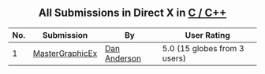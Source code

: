 ﻿<div align="center">

## All Submissions in Direct X in [C / C\+\+](../ByWorld/c-c.md)

</div>

No.  | Submission | By   | User Rating
---- | ---------- | ---- | -----------
1 | [MasterGraphicEx<br />](https://github.com/Planet-Source-Code/dan-anderson-mastergraphicex__3-3373) | [Dan Anderson](../ByAuthor/dan-anderson.md) | 5.0 (15 globes from 3 users)

